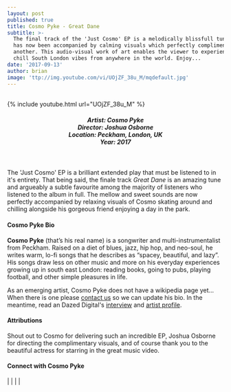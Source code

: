 ```yaml
---
layout: post
published: true
title: Cosmo Pyke - Great Dane
subtitle: >-
  The final track of the 'Just Cosmo' EP is a melodically blissfull tune which
  has now been accompanied by calming visuals which perfectly compliment one
  another. This audio-visual work of art enables the viewer to experience the
  chill South London vibes from anywhere in the world. Enjoy...
date: '2017-09-13'
author: brian
image: 'ttp://img.youtube.com/vi/UOjZF_38u_M/mqdefault.jpg'
---
```

<br />
{% include youtube.html url="UOjZF_38u_M" %}
<br>
<h5 style="text-align: center;">  
Artist: Cosmo Pyke<br>
Director: Joshua Osborne<br>
Location: Peckham, London, UK <br>
Year: 2017
</h5>
<br>

The 'Just Cosmo' EP is a brilliant extended play that must be listened to in it's entirety. That being said, the finale track *Great Dane* is an amazing tune and argueably a subtle favourite among the majority of listeners who listened to the album in full. The mellow and sweet sounds are now perfectly accompanied by relaxing visuals of Cosmo skating around and chilling alongside his gorgeous friend enjoying a day in the park.  


#### Cosmo Pyke Bio

**Cosmo Pyke** (that’s his real name) is a songwriter and multi-instrumentalist from Peckham. Raised on a diet of blues, jazz, hip hop, and neo-soul, he writes warm, lo-fi songs that he describes as “spacey, beautiful, and lazy”. His songs draw less on other music and more on his everyday experiences growing up in south east London: reading books, going to pubs, playing football, and other simple pleasures in life.

As an emerging artist, Cosmo Pyke does not have a wikipedia page yet... When there is one please [contact us](http://www.rwz.io/contact) so we can update his bio. In the meantime, read an Dazed Digital's <a href="http://www.dazeddigital.com/music/article/33695/1/cosmo-pyke-social-sites-video" target="_blank">interview</a> and <a href="http://www.dazeddigital.com/projects/article/35401/1/cosmo-pyke-musician-biography-dazed-100-profile" target="_blank">artist profile</a>.

#### Attributions

Shout out to Cosmo for delivering such an incredible EP, Joshua Osborne for directing the complimentary visuals, and of course thank you to the beautiful actress for starring in the great music video. 

#### Connect with Cosmo Pyke 

<a class="fa fa-facebook" href="https://www.facebook.com/cosmopykemusic" target="_blank"></a> | 
<a class="fa fa-twitter" href="https://twitter.com/cosmopyke" target="_blank"></a> | 
<a class="fa fa-youtube" href="https://www.youtube.com/channel/UC7yJwfM_D7K40crQLIHeHjA" target="_blank"></a> | 
<a class="fa fa-instagram" href="https://www.instagram.com/cosmo_pyke" target="_blank"></a> | 
<a class="fa fa-soundcloud" href="https://soundcloud.com/cosmopyke" target="_blank"></a>


<br>
